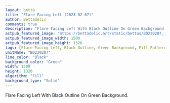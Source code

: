 ```yaml
---
layout: betta
title: "Flare Facing Left (2023-02-07)"
author: Bettadelic
comments: true
description: "Flare Facing Left With Black Outline On Green Background."
actpub_featured_image: "https://bettadelic.art/static/bettas/BD230207.jpg"
actpub_featured_image_width: 1500
actpub_featured_image_height: 1326
tags: [Flare Facing Left, Black Outline, Green Background, Fill Pattern, February 2023, Solid Background Pattern]
unitName: "BD230207"
line_color: "Black"
background_color: "Green"
width: 1500
height: 1326
algorithm: "Fill"
background_type: "Solid"
---
```


Flare Facing Left With Black Outline On Green Background.
